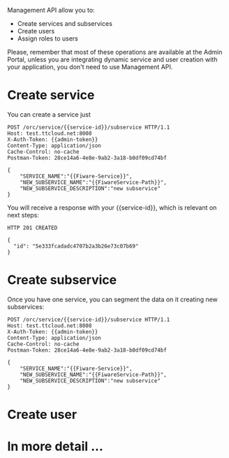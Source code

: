 Management API allow you to:

- Create services and subservices
- Create users
- Assign roles to users 

Please, remember that most of these operations are available at the Admin Portal, unless you are integrating dynamic service and user creation with your application, you don't need to use Management API.

# Create service

You can create a service just 

```
POST /orc/service/{{service-id}}/subservice HTTP/1.1
Host: test.ttcloud.net:8008
X-Auth-Token: {{admin-token}}
Content-Type: application/json
Cache-Control: no-cache
Postman-Token: 28ce14a6-4e8e-9ab2-3a18-b0df09cd74bf

{
    "SERVICE_NAME":"{{Fiware-Service}}",
    "NEW_SUBSERVICE_NAME":"{{FiwareService-Path}}",
    "NEW_SUBSERVICE_DESCRIPTION":"new subservice"
}
```

You will receive a response with your {{service-id}}, which is relevant on next steps:

```
HTTP 201 CREATED

{
  "id": "5e333fcadadc4707b2a3b26e73c07b69"
}

```

# Create subservice 

Once you have one service, you can segment the data on it creating new subservices:

```
POST /orc/service/{{service-id}}/subservice HTTP/1.1
Host: test.ttcloud.net:8008
X-Auth-Token: {{admin-token}}
Content-Type: application/json
Cache-Control: no-cache
Postman-Token: 28ce14a6-4e8e-9ab2-3a18-b0df09cd74bf

{
    "SERVICE_NAME":"{{Fiware-Service}}",
    "NEW_SUBSERVICE_NAME":"{{FiwareService-Path}}",
    "NEW_SUBSERVICE_DESCRIPTION":"new subservice"
}
```

# Create user

# In more detail ...
